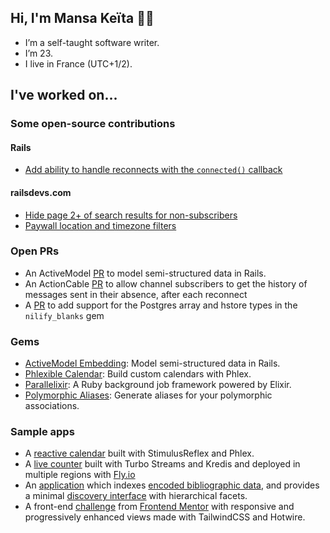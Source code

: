 ## Hi, I'm Mansa Keïta 👋🏾
* I’m a self-taught software writer.
* I’m 23.
* I live in France (UTC+1/2).

## I've worked on...
### Some open-source contributions
#### Rails
* [Add ability to handle reconnects with the `connected()` callback](https://github.com/rails/rails/pull/45738)
#### railsdevs.com
* [Hide page 2+ of search results for non-subscribers](https://github.com/joemasilotti/railsdevs.com/pull/661)
* [Paywall location and timezone filters](https://github.com/joemasilotti/railsdevs.com/pull/674)
### Open PRs
* An ActiveModel [PR](https://github.com/rails/rails/pull/43399) to model semi-structured data in Rails.
* An ActionCable [PR](https://github.com/rails/rails/pull/45764) to allow channel
subscribers to get the history of messages sent in their absence, after each reconnect
* A [PR](https://github.com/rubiety/nilify_blanks/pull/58) to add support for the Postgres array and hstore types in the `nilify_blanks` gem
### Gems
* [ActiveModel Embedding](https://github.com/mansakondo/activemodel-embedding): Model semi-structured data in Rails.
* [Phlexible Calendar](https://github.com/mansakondo/phlexible_calendar): Build custom calendars with Phlex.
* [Parallelixir](https://github.com/mansakondo/parallelixir): A Ruby background job framework powered by Elixir.
* [Polymorphic Aliases](https://github.com/mansakondo/polymorphic_aliases): Generate aliases for your polymorphic associations.
### Sample apps
* A [reactive calendar](https://github.com/mansakondo/stimulus-rephlex-calendar-demo) built with StimulusReflex and Phlex.
* A [live counter](https://github.com/mansakondo/hotwire-counter) built with Turbo Streams and Kredis and deployed in multiple regions with [Fly.io](https://fly.io/)
* An [application](https://karan-demo.herokuapp.com/) which indexes [encoded bibliographic data](https://en.wikipedia.org/wiki/MARC_standards), and provides a minimal [discovery interface](https://blog.andornot.com/blog/discovery-interfaces-a-new-opac-for-libraries/) with hierarchical facets.
* A front-end [challenge](https://rest-countries-challenge.herokuapp.com/) from [Frontend Mentor](https://www.frontendmentor.io/challenges/rest-countries-api-with-color-theme-switcher-5cacc469fec04111f7b848ca) with responsive and progressively enhanced views made with TailwindCSS and Hotwire.
